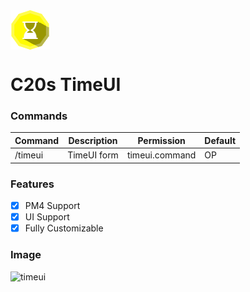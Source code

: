 <img src="https://github.com/creeperplayer20/C20s-TimeUI/blob/main/icon.png" alt="C20s TimeUI logo" title="C20s TimeUI" align="center">

# C20s TimeUI

### Commands
|**Command**|**Description**|**Permission**|**Default**|
|-----------|---------------|--------------|-----------|
|/timeui    |TimeUI form    |timeui.command|OP         |

### Features
- [X] PM4 Support
- [X] UI Support
- [X] Fully Customizable

### Image

![timeui](https://user-images.githubusercontent.com/42560781/153162712-0fdcbf7a-923f-4bb6-b892-853ac54939e8.png)
